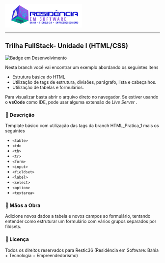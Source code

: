 <img src="src/images/logo-nav.png" width="250px">

---

## Trilha FullStack- Unidade I (HTML/CSS)

![Badge em Desenvolvimento](http://img.shields.io/static/v1?label=Linguagem&message=HTML&color=GREEN&style=for-the-badge)


Nesta branch você vai encontrar um exemplo abordando os seguintes itens

- Estrutura básica do HTML
- Utilização de tags de estrutura, divisões, parágrafo, lista e cabeçalhos. 
- Utilização de tabelas e formulários.
  
Para visualizar basta abrir o arquivo direto no navegador. Se estiver usando o <b>vsCode</b> como IDE, pode usar alguma extensão de <em> Live Server </em>.

### :bookmark_tabs: Descrição

Template básico com utilização das tags da branch HTML_Pratica_1 mais os seguintes
- ```<table>```
- ```<td>```
- ```<th>```
- ```<tr>```
- ```<form>```
- ```<input>```
- ```<fieldset>```
- ```<label>```
- ```<select>```
- ```<option>```
- ```<textarea>```

### :hammer: Mãos a Obra

Adicione novos dados a tabela e novos campos ao formulário, tentando entender como estruturar um formulário com vários grupos separados por fildsets.


### :triangular_flag_on_post: Licença
<p style={font-size: 10px} >
Todos os direitos reservados para Restic36 (Residência em Software: Bahia + Tecnologia + Empreendedorismo)
</p>